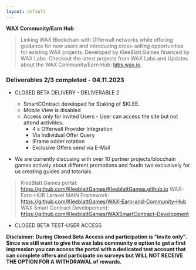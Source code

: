 ```yaml
---
layout: default
---
```



**WAX Community/Earn Hub**

> Linking WAX Blockchain with Offerwall networks while offering guidance for new users and introducing cross-selling opportunities for existing WAX projects. 
> Developed by KleeBlatt.Games financed by WAX Labs. Checkout the latest projects from WAX Labs and Updates about the WAX Community/Earn Hub: [labs.wax.io](https://labs.wax.io/).




### Deliverables 2/3 completed - 04.11.2023

- CLOSED BETA DELIVERY - DELIVERABLE 2
  - SmartCOntract developed for Staking of $KLEE.
  - Mobile View is disabled 
  - Access only for invited Users - User can access the site but not attend activities. 
    - 4 x Offerwall Provider Integration
    - Via Individual Offer Query
    - IFrame odder rotation
    - Exclusive Offers send via E-Mail

- We are currently discusing with over 10 partner projects/blocchain games actively about different promotions and foudn two exclusively for us creating guides and totorials.

> KleeBlatt.Games portal: https://github.com/KleeblattGames/KleeblattGames.github.io
> WAX-Earn-HUB Laravel MAIN Framework: https://github.com/KleeblattGames/WAX-Earn-and-Community-Hub
> WAX Smart Contract Developement: https://github.com/KleeblattGames/WAXSmartContract-Development


      
- CLOSED BETA TEST-USER ACCESS

**Disclaimer: During Closed Beta Access and participation is "invite only". Since we still want to give the wax labs community  e option to get a first impression you can access the portal with a dedicated test account that can complete offers and participate on surveys but WILL NOT RECEIVE THE OPTION FOR A WITHDRAWAL of rewards.**

 
